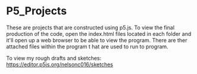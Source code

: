# P5_Projects
These are projects that are constructed using p5.js. To view the final production of the code, open the index.html files located 
in each folder and it'll open up a web browser to be able to view the program. There are ther attached files within the program t
hat are used to run to program. 

To view my rough drafts and sketches: https://editor.p5js.org/nelsonc016/sketches 
